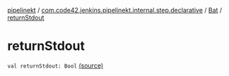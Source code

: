 [pipelinekt](../../index.md) / [com.code42.jenkins.pipelinekt.internal.step.declarative](../index.md) / [Bat](index.md) / [returnStdout](./return-stdout.md)

# returnStdout

`val returnStdout: Bool` [(source)](https://github.com/code42/pipelinekt/tree/master/internal/src/main/kotlin/com/code42/jenkins/pipelinekt/internal/step/declarative/Bat.kt#L15)